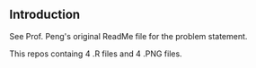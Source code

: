 ## Introduction

See Prof. Peng's original ReadMe file for the problem statement.

This repos containg 4 .R files and 4 .PNG files.
